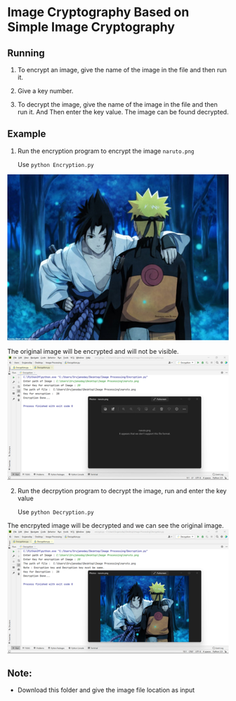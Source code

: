 # Image Cryptography Based on Simple Image Cryptography

## Running 

1. To encrypt an image, give the name of the image in the file and then run it.
2. Give a key number.

3. To decrypt the image, give the name of the image in the file and then run it.
And Then enter the key value. 
The image can be found decrypted.

## Example

1. Run the encryption program to encrypt the image ```naruto.png```
      
      Use ```python Encryption.py```

![](https://github.com/uD1Y/Image-Processing-Project/blob/main/Simple%20Cryptography/naruto.png)

The original image will be encrypted and will not be visible.
![](https://github.com/uD1Y/Image-Processing-Project/blob/main/Simple%20Cryptography/EncryptionOutput.png)

2. Run the decrpytion program to decrypt the image, run and enter the key value
      
      Use ```python Decryption.py```

The encrpyted image will be decrypted and we can see the original image.
![](https://github.com/uD1Y/Image-Processing-Project/blob/main/Simple%20Cryptography/DecryptionOutput.png)

## Note:
- Download this folder and give the image file location as input
